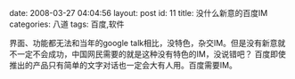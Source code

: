 date: 2008-03-27 04:04:56
layout: post
id: 11
title: 没什么新意的百度IM
categories: 八道
tags: 百度,软件

界面、功能都无法和当年的google talk相比，没特色，杂交IM。但是没有新意就不一定不会成功，中国网民需要的就是这种没有特色的IM，没说错吧？ 百度即使推出的产品只有简单的文字对话也一定会大有人用。百度需要IM。
